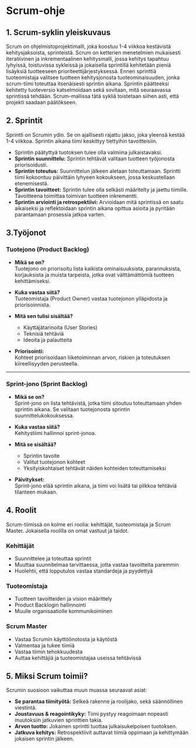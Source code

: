 # Scrum-ohje

## 1. Scrum-syklin yleiskuvaus 
Scrum on ohjelmistoprojektimalli, joka koostuu 1-4 viikkoa kestävistä kehitysjaksoista, sprinteistä. Scrum on ketterien menetelmien mukaisesti iteratiivinen ja inkrementaalinen kehitysmalli, jossa kehitys tapahtuu lyhyissä, toistuvissa sykleissä ja jokaisella sprintillä kehitetään pieniä lisäyksiä tuotteeseen prioriteettijärjestyksessä. Ennen sprinttiä tuoteomistaja valitsee tuotteen kehitysjonosta tuoteominaisuuden, jonka scrum-tiimi toteuttaa itsenäisesti sprintin aikana. Sprintin päätteeksi kehitetty tuoteversio katselmoidaan sekä sovitaan, mitä seuraavassa sprintissä tehdään. Scrum-mallissa tätä sykliä toistetaan siihen asti, että projekti saadaan päätökseen. 


## 2. Sprintit
Sprintti on Scrumin ydin. Se on ajallisesti rajattu jakso, joka yleensä kestää 1-4 viikkoa. Sprintin aikana tiimi keskittyy tiettyihin tavoitteisiin.
- Sprintin päätyttyä tuotoksen tulee olla valmiina julkaistavaksi.
- **Sprintin suunnittelu:** Sprintin tehtävät valitaan tuotteen työjonosta priorisoidusti.
- **Sprintin toteutus:** Suunnittelun jälkeen aletaan toteuttamaan. Sprintti tiimi kokoontuu päivittäin lyhyeen kokoukseen, jossa keskustellaan etenemisestä.
- **Sprintin tavoitteet:** Sprintin tulee olla selkästi määritelty ja jaettu tiimille. Tavoitteena toimittaa toimivan tuotteen inkrementti.
- **Sprintin arviointi ja retrospektiivi:**  Arvioidaan mitä sprintissä on saatu aikaiseksi ja reflektoidaan sprintin aikana opittua asioita ja pyritään parantamaan prosessia jatkoa varten.


## 3.Työjonot

### Tuotejono (Product Backlog)

- **Mikä se on?**  
  Tuotejono on priorisoitu lista kaikista ominaisuuksista, parannuksista, korjauksista ja muista tarpeista, jotka ovat välttämättömiä tuotteen kehittämiseksi.

- **Kuka vastaa siitä?**  
  Tuoteomistaja (Product Owner) vastaa tuotejonon ylläpidosta ja priorisoinnista.

- **Mitä sen tulisi sisältää?**  
  - Käyttäjätarinoita (User Stories)  
  - Teknisiä tehtäviä  
  - Ideoita ja palautteita  

- **Priorisointi:**  
  Kohteet priorisoidaan liiketoiminnan arvon, riskien ja toteutuksen kiireellisyyden perusteella.

---

### Sprint-jono (Sprint Backlog)

- **Mikä se on?**  
  Sprint-jono on lista tehtävistä, jotka tiimi sitoutuu toteuttamaan yhden sprintin aikana. Se valitaan tuotejonosta sprintin suunnittelukokouksessa.

- **Kuka vastaa siitä?**  
  Kehitystiimi hallinnoi sprint-jonoa.

- **Mitä se sisältää?**  
  - Sprintin tavoite  
  - Valitut tuotejonon kohteet  
  - Yksityiskohtaiset tehtävät näiden kohteiden toteuttamiseksi  

- **Päivitykset:**  
  Sprint-jono elää sprintin aikana, ja tiimi voi lisätä tai pilkkoa tehtäviä tilanteen mukaan.



## 4. Roolit

Scrum-tiimissä on kolme eri roolia: kehittäjät, tuoteomistaja ja Scrum Master. Jokaisella roolilla on omat vastuut ja taidot. 

### Kehittäjät
* Suunnittelee ja toteuttaa sprintit
* Muuttaa suunnitelmaa tarvittaessa, jotta vastaa tavoitteita paremmin
* Huolehtii, että lopputulos vastaa standardeja ja pyydettyä

### Tuoteomistaja
* Tuotteen tavoitteiden ja vision määrittely
* Product Backlogin hallinnointi
* Muulle organisaatiolle kommunikoiminen

### Scrum Master
* Vastaa Scrumin käyttöönotosta ja käytöstä
* Valmentaa ja tukee tiimiä
* Vastaa tiimin tehokkuudesta
* Auttaa kehittäjiä ja tuoteomistajaa useissa tehtävissä


## 5. Miksi Scrum toimii?
Scrumin suosioon vaikuttaa muun muassa seuraavat asiat:
- **Se parantaa tiimityötä:** Selkeä rakenne ja roolijako, sekä säännöllinen viestintä.
- **Joustavuus & reagointikyky:** Tiimi pystyy reagoimaan nopeasti muutoksiin jatkuvien sprinttien takia.
- **Arvon tuotto:** Jokainen sprintti tuottaa julkaisukelpoisen tuotoksen.
- **Jatkuva kehitys:** Retrospektiivit auttavat tiimiä oppimaan ja kehittymään jokaisen sprintin jälkeen.